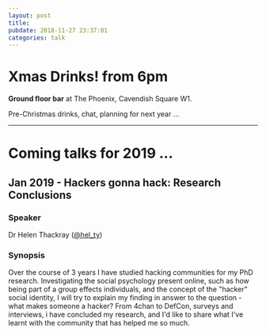 ```yaml
---
layout: post
title: 
pubdate: 2018-11-27 23:37:01
categories: talk
---
```


# Xmas Drinks! from 6pm

**Ground floor bar** at The Phoenix, Cavendish Square W1.

Pre-Christmas drinks, chat, planning for next year ...

<hr>

# Coming talks for 2019 ...

## Jan 2019 - Hackers gonna hack: Research Conclusions

### Speaker

Dr Helen Thackray ([@hel_ty](https://twitter.com/hel_ty))

### Synopsis

Over the course of 3 years I have studied hacking communities
for my PhD research. Investigating the social psychology present online, such as how being part of a group effects individuals, and the concept of the "hacker" social identity,
I will try to explain my finding in answer to the question -
what makes someone a hacker? From 4chan to DefCon, surveys and
interviews, i have concluded my research, and I'd like to share what I've learnt with the community that has helped me so much.
